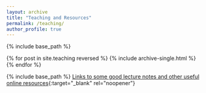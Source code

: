 ```yaml
---
layout: archive
title: "Teaching and Resources"
permalink: /teaching/
author_profile: true
---
```


{% include base_path %}

{% for post in site.teaching reversed %}
  {% include archive-single.html %}
{% endfor %}

{% include base_path %}
[Links to some good lecture notes and other useful online resources](/teaching/onlineres){:target="_blank" rel="noopener"}
